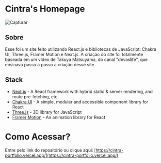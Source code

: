 # Cintra's Homepage
![Capturar](https://github.com/cintra1/cintra-three.js/assets/101955322/a178b308-36fe-47e5-a5ec-0d94a3be2587)

## Sobre
Esse foi um site feito utilizando React.js e bibliotecas de JavaScript: Chakra UI, Three.js, Framer Motion e Next.js. A criação do site foi totalmente baseada em um vídeo de Takuya Matsuyama, do canal "devaslife", que ensinava passo a passo a criação desse site.

## Stack

- [Next.js](https://nextjs.org/) - A React framework with hybrid static & server rendering, and route pre-fetching, etc.
- [Chakra UI](https://chakra-ui.com/) - A simple, modular and accessible component library for React
- [Three.js](https://threejs.org/) - 3D library for JavaScript
- [Framer Motion](https://www.framer.com/motion/) - An animation library for React

# Como Acessar?
Entre pelo link do repositório ou clique aqui: [https://cintra-portfolio.vercel.app/](https://cintra-portfolio.vercel.app/)

